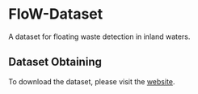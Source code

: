 # FloW-Dataset
A dataset for floating waste detection in inland waters.

## Dataset Obtaining
To download the dataset, please visit the [website](https://www.orca-tech.cn/datasets.html).
